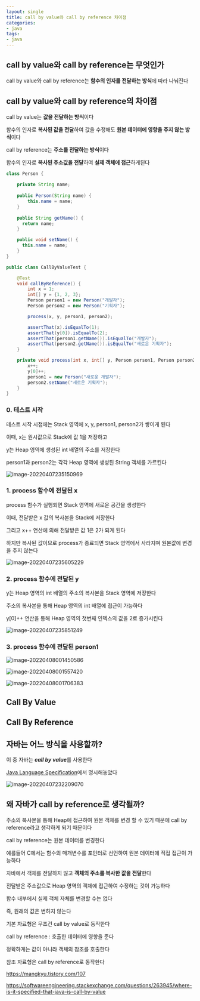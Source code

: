 ```yaml
---
layout: single
title: call by value와 call by reference 차이점
categories:
- java
tags: 
- java
---
```


## call by value와 call by reference는 무엇인가

call by value와 call by reference는 **함수의 인자를 전달하는 방식**에 따라 나눠진다

## call by value와 call by reference의 차이점

call by value는 **값을 전달하는 방식**이다

함수의 인자로 **복사된 값을 전달**하여 값을 수정해도 **원본 데이터에 영향을 주지 않는 방식**이다

call by reference는 **주소를 전달하는 방식**이다

함수의 인자로 **복사된 주소값을 전달**하여 **실제 객체에 접근**하게된다

```java
class Person {
    
    private String name;
    
    public Person(String name) {
        this.name = name;
    }
    
    public String getName() {
      return name;
    }

    public void setName() {
      this.name = name;
    }
}

```
```java
public class CallByValueTest {

    @Test
    void callByReference() {
        int x = 1;
        int[] y = {1, 2, 3};
        Person person1 = new Person("개발자");
        Person person2 = new Person("기획자");

        process(x, y, person1, person2);

        assertThat(x).isEqualTo(1);
        assertThat(y[0]).isEqualTo(2);
        assertThat(person1.getName()).isEqualTo("개발자");
        assertThat(person2.getName()).isEqualTo("새로운 기획자");
    }

    private void process(int x, int[] y, Person person1, Person person2) {
        x++;
        y[0]++;
        person1 = new Person("새로운 개발자");
        person2.setName("새로운 기획자");
    }
}
```



### 0. 테스트 시작

테스트 시작 시점에는 Stack 영역에 x, y, person1, person2가 쌓이게 된다

이때, x는 원시값으로 Stack에 값 1을 저장하고

y는 Heap 영역에 생성된 int 배열의 주소를 저장한다

person1과 person2는 각각 Heap 영역에 생성된 String 객체를 가르킨다

![image-20220407235150969](https://raw.githubusercontent.com/bgpark82/image/master/images/image-20220407235150969.png)

### 1. process 함수에 전달된 x

process 함수가 실행되면 Stack 영역에 새로운 공간을 생성한다

이때, 전달받은 x 값의 복사본을 Stack에 저장한다

그리고 x++ 연산에 의해 전달받은 값 1은 2가 되게 된다

하지만 복사된 값이므로 process가 종료되면 Stack 영역에서 사라지며 원본값에 변경을 주지 않는다

![image-20220407235605229](https://raw.githubusercontent.com/bgpark82/image/master/images/image-20220407235605229.png)

### 2. process 함수에 전달된 y

y는 Heap 영역의 int 배열의 주소의 복사본을 Stack 영역에 저장한다

주소의 복사본을 통해 Heap 영역의 int 배열에 접근이 가능하다

y[0]++ 연산을 통해 Heap 영역의 첫번째 인덱스의 값을 2로 증가시킨다

![image-20220407235851249](https://raw.githubusercontent.com/bgpark82/image/master/images/image-20220407235851249.png)

### 3. process 함수에 전달된 person1

![image-20220408001450586](https://raw.githubusercontent.com/bgpark82/image/master/images/image-20220408001450586.png)

![image-20220408001557420](https://raw.githubusercontent.com/bgpark82/image/master/images/image-20220408001557420.png)

![image-20220408001706383](https://raw.githubusercontent.com/bgpark82/image/master/images/image-20220408001706383.png)



## Call By Value

## Call By Reference



## 자바는 어느 방식을 사용할까?

이 중 자바는 ***call by value***를 사용한다

[Java Language Specification](https://docs.oracle.com/javase/specs/jls/se9/html/jls-4.html#jls-4.3)에서 명시해놓았다

![image-20220407232209070](https://raw.githubusercontent.com/bgpark82/image/master/images/image-20220407232209070.png)

## 왜 자바가 call by reference로 생각될까?

주소의 복사본을 통해 Heap에 접근하여 원본 객체를 변경 할 수 있기 때문에 call by reference라고 생각하게 되기 때문이다

call by reference는 원본 데이터를 변경한다

예를들어 C에서는 함수의 매개변수를 포인터로 선언하여 원본 데이터에 직접 접근이 가능하다



자바에서 객체를 전달하지 않고 **객체의 주소를 복사한 값을 전달**한다

전달받은 주소값으로 Heap 영역의 객체에 접근하여 수정하는 것이 가능하다

함수 내부에서 실제 객체 자체를 변경할 수는 없다



즉, 원래의 값은 변하지 않는다

기본 자료형은 무조건 call by value로 동작한다



call by reference : 호출한 데이터에 영향을 준다

정확하게는 값이 아니라 객체의 참조를 호출한다

참조 자료형은 call by reference로 동작한다



https://mangkyu.tistory.com/107

https://softwareengineering.stackexchange.com/questions/263945/where-is-it-specified-that-java-is-call-by-value